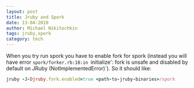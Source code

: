 ```yaml
---
layout: post
title: Jruby and Spork
date: 13-04-2010
author: Michael Nikitochkin
tags: jruby,spork
category: tech
---
```


When you try run spork you have to enable fork for spork (instead you will have error
`spork/forker.rb:18:in `initialize': fork is unsafe and disabled by default on JRuby (NotImplementedError)`). So it should like:

```ruby
jruby -J-Djruby.fork.enabled=true <path-to-jruby-binaries>/spork
```
